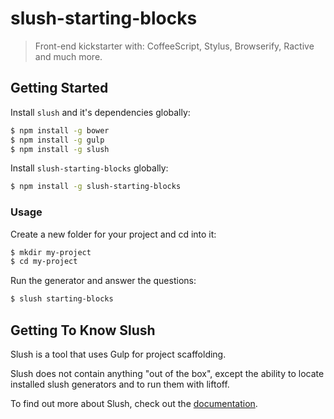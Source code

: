 # slush-starting-blocks
> Front-end kickstarter with: CoffeeScript, Stylus, Browserify, Ractive and much more.


## Getting Started

Install `slush` and it's dependencies globally:

```bash
$ npm install -g bower
$ npm install -g gulp
$ npm install -g slush
```

Install `slush-starting-blocks` globally:

```bash
$ npm install -g slush-starting-blocks
```

### Usage

Create a new folder for your project and cd into it:

```bash
$ mkdir my-project
$ cd my-project
```

Run the generator and answer the questions:

```bash
$ slush starting-blocks
```

## Getting To Know Slush

Slush is a tool that uses Gulp for project scaffolding.

Slush does not contain anything "out of the box", except the ability to locate installed slush generators and to run them with liftoff.

To find out more about Slush, check out the [documentation](https://github.com/klei/slush).
